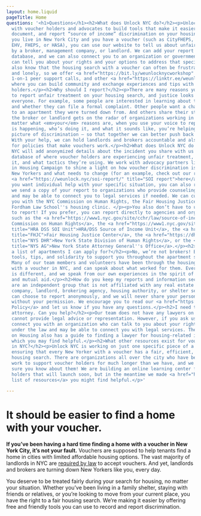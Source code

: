 ```yaml
---
layout: home.liquid
pageTitle: Home
questions: '<h1>Questions</h1><h2>What does Unlock NYC do?</h2><p>Unlock NYC works
  with voucher holders and advocates to build tools that make it easier to identify,
  document, and report “source of income” discrimination on your housing search. If
  you live in New York City and you have a voucher (such as CityFHEPS, Section 8,
  EHV, FHEPS, or HASA), you can use our website to tell us about unfair treatment
  by a broker, management company, or landlord. We can add your report to our advocacy
  database, and we can also connect you to an organization or government agency who
  can tell you about your rights and your options to address that specific incident.</p><p>We
  also know that the housing search with a voucher can often be frustrating, discouraging,
  and lonely, so we offer <a href="https://bit.ly/weunlocknycworkshop" title="workshops">workshops</a>,
  1-on-1 peer support calls, and other <a href="https://linktr.ee/weunlocknyc" title="resources">resources</a>
  where you can build community and exchange experiences and tips with other voucher
  holders.</p><h2>Why should I report?</h2><p>There are many reasons you might want
  to report unfair treatment on your housing search, and justice looks different to
  everyone. For example, some people are interested in learning about their options
  and whether they can file a formal complaint. Other people want a chance at applying
  to an apartment they were turned down from. And others share their story so that
  the broker or landlord gets on the radar of organizations working in housing justice.</p><p>No
  matter what <em>your</em> reasons are, when you use your voice to report where discrimination
  is happening, who’s doing it, and what it sounds like, you’re helping paint a clearer
  picture of discrimination – so that together we can better push back against it!
  With your help, we can hold landlords and brokers accountable and also advocate
  for policies that make vouchers work.</p><h2>What does Unlock NYC do with my report?</h2><p>Unlock
  NYC will add anonymized details about the incident you share with us to our crowdsourced
  database of where voucher holders are experiencing unfair treatment, who’s doing
  it, and what tactics they’re using. We work with advocacy partners like the VALUE
  in Housing Campaign to shine a light on how voucher discrimination is impacting
  New Yorkers and what needs to change (for an example, check out our recent report
  <a href="https://weunlock.nyc/soi-report/" title="SOI report">here</a>)</p><p>If
  you want individual help with your specific situation, you can also request that
  we send a copy of your report to organizations who provide counseling on your rights
  and may be able to connect you to legal services if needed. We can currently connect
  you with the NYC Commission on Human Rights, the Fair Housing Justice Center, or
  Fordham Law School''s housing clinic. </p><p>You also don’t have to use Unlock NYC
  to report! If you prefer, you can report directly to agencies and organizations
  such as the <a href="https://www1.nyc.gov/site/cchr/law/source-of-income.page" title="NYCCHR">NYC
  Commission on Human Rights</a>, the <a href="https://www1.nyc.gov/site/hra/help/income-discrimination.page"
  title="HRA DSS SOI Unit">HRA/DSS Source of Income Unit</a>, the <a href="https://www.fairhousingjustice.org/our-work/housing-discrimination-complaints/"
  title="FHJC">Fair Housing Justice Center</a>, the <a href="https://dhr.ny.gov/complaint#file"
  title="NYS DHR">New York State Division of Human Rights</a>, or the <a href="https://ag.ny.gov/source-income-discrimination"
  title="NYS AG">New York State Attorney General''s Office</a>.</p><h2>Do you have
  a list of apartments I can apply for?</h2><p>No, we’re not brokers! But, we do offer
  tools, tips, and solidarity to support you throughout the apartment search process.
  Many of our team members and volunteers have been through the housing search process
  with a voucher in NYC, and can speak about what worked for them. Everyone’s situation
  is different, and we speak from our own experiences in the spirit of community-building
  and mutual aid.</p><h2>How do you keep my reports and information secure?</h2><p>We
  are an independent group that is not affiliated with any real estate management
  company, landlord, brokering agency, housing authority, or shelter services. You
  can choose to report anonymously, and we will never share your personal information
  without your permission. We encourage you to read our <a href="https://weunlock.nyc/privacy/">Privacy
  Policy</a> and let us know if you have any questions.</p><h2>I need to talk to an
  attorney. Can you help?</h2><p>Our team does not have any lawyers on staff and we
  cannot provide legal advice or representation. However, if you ask us to, we can
  connect you with an organization who can talk to you about your rights and options
  under the law and may be able to connect you with legal services. The Met Council
  on Housing also has a guide to finding a lawyer for housing-related issues <a href="https://www.metcouncilonhousing.org/help-answers/finding-a-lawyer/">here</a>,
  which you may find helpful.</p><h2>What other resources exist for voucher holders
  in NYC?</h2><p>Unlock NYC is working on just one specific piece of a big challenge:
  ensuring that every New Yorker with a voucher has a fair, efficient, and respectful
  housing search. There are organizations all over the city who have been doing amazing
  work to support voucher holders for much longer than we have, and we want to make
  sure you know about them! We are building an online learning center for voucher
  holders that will launch soon, but in the meantime we made <a href="https://linktr.ee/weunlocknyc">this
  list of resources</a> you might find helpful.</p>'

---
```

# It should be easier to find a home with your voucher.

**If you’ve been having a hard time finding a home with a voucher in New York City, it’s not your fault.** Vouchers are supposed to help tenants find a home in cities with limited affordable housing options. The vast majority of landlords in NYC are [required by law](https://www1.nyc.gov/site/cchr/law/source-of-income.page#:\~:text=Discrimination%20based%20on%20lawful%20source%20of%20income%20is%20the%20illegal,other%20forms%20of%20public%20assistance.) to accept vouchers. And yet, landlords and brokers are turning down New Yorkers like you, every day.

You deserve to be treated fairly during your search for housing, no matter your situation. Whether you’ve been living in a family shelter, staying with friends or relatives, or you’re looking to move from your current place, you have the right to a fair housing search. We’re making it easier by offering free and friendly tools you can use to record and report discrimination.